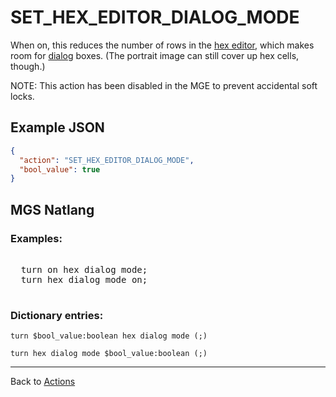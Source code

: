 # SET_HEX_EDITOR_DIALOG_MODE

When on, this reduces the number of rows in the [hex editor](hardware/hex_editor), which makes room for [dialog](dialogs) boxes. (The portrait image can still cover up hex cells, though.)

NOTE: This action has been disabled in the MGE to prevent accidental soft locks.

## Example JSON

```json
{
  "action": "SET_HEX_EDITOR_DIALOG_MODE",
  "bool_value": true
}
```

## MGS Natlang

### Examples:

<pre class="HyperMD-codeblock mgs">

  <span class="verb">turn</span> <span class="language-constant">on</span> <span class="target">hex</span> <span class="target">dialog</span> <span class="target">mode</span><span class="terminator">;</span>
  <span class="verb">turn</span> <span class="target">hex</span> <span class="target">dialog</span> <span class="target">mode</span> <span class="language-constant">on</span><span class="terminator">;</span>

</pre>

### Dictionary entries:

```
turn $bool_value:boolean hex dialog mode (;)

turn hex dialog mode $bool_value:boolean (;)
```

---

Back to [Actions](actions)

